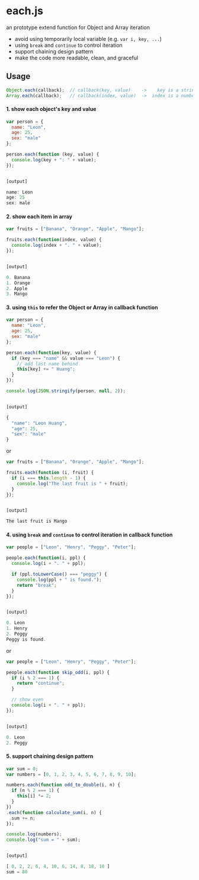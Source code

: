 each.js
=======

an prototype extend function for Object and Array iteration

* avoid using temporarily local variable (e.g. `var i, key, ...`)
* using `break` and `continue` to control iteration
* support chaining design pattern
* make the code more readable, clean, and graceful

Usage
-------

```javascript
Object.each(callback);  // callback(key, value)    ->    key is a string
Array.each(callback);   // callback(index, value)  ->  index is a number
```

#### 1. show each object's key and value

```javascript
var person = {
  name: "Leon",
  age: 25,
  sex: "male"
};

person.each(function (key, value) {
  console.log(key + ": " + value);
});


[output]

name: Leon
age: 25
sex: male
```

#### 2. show each item in array

```javascript
var fruits = ["Banana", "Orange", "Apple", "Mango"];

fruits.each(function(index, value) {
  console.log(index + ". " + value);
});


[output]

0. Banana
1. Orange
2. Apple
3. Mango
```

#### 3. using `this` to refer the Object or Array in callback function

```javascript
var person = {
  name: "Leon",
  age: 25,
  sex: "male"
};

person.each(function(key, value) {
  if (key === "name" && value === "Leon") {
    // add last name behind
    this[key] += " Huang";
  }
});

console.log(JSON.stringify(person, null, 2));


[output]

{
  "name": "Leon Huang",
  "age": 25,
  "sex": "male"
}
```

or

```javascript
var fruits = ["Banana", "Orange", "Apple", "Mango"];

fruits.each(function (i, fruit) {
  if (i === this.length - 1) {
    console.log("The last fruit is " + fruit);
  }
});


[output]

The last fruit is Mango
```

#### 4. using `break` and `continue` to control iteration in callback function

```javascript
var people = ["Leon", "Henry", "Peggy", "Peter"];

people.each(function(i, ppl) {
  console.log(i + ". " + ppl);

  if (ppl.toLowerCase() === "peggy") {
    console.log(ppl + " is found.");
    return "break";
  }
});


[output]

0. Leon
1. Henry
2. Peggy
Peggy is found.
```

or

```javascript
var people = ["Leon", "Henry", "Peggy", "Peter"];

people.each(function skip_odd(i, ppl) {
  if (i % 2 === 1) {
    return "continue";
  }

  // show even
  console.log(i + ". " + ppl);
});


[output]

0. Leon
2. Peggy
```

#### 5. support chaining design pattern

```javascript
var sum = 0;
var numbers = [0, 1, 2, 3, 4, 5, 6, 7, 8, 9, 10];

numbers.each(function odd_to_double(i, n) {
  if (n % 2 === 1) {
    this[i] *= 2;
  }
})
.each(function calculate_sum(i, n) {
  sum += n;
});

console.log(numbers);
console.log("sum = " + sum);


[output]

[ 0, 2, 2, 6, 4, 10, 6, 14, 8, 18, 10 ]
sum = 80
```
